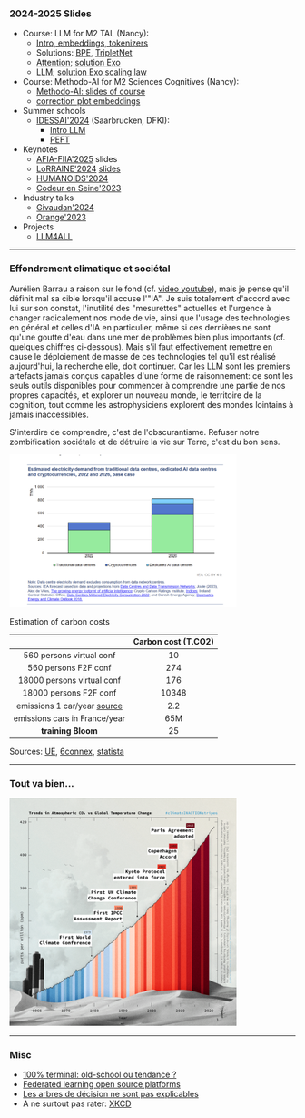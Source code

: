
### 2024-2025 Slides

- Course: LLM for M2 TAL (Nancy):
    - [Intro, embeddings, tokenizers](https://olki.loria.fr/cerisara/lexres/2024intro.html)
    - Solutions: [BPE](https://olki.loria.fr/cerisara/lexres/bpe.py), [TripletNet](https://olki.loria.fr/cerisara/lexres/triplet.py)
    - [Attention](https://olki.loria.fr/cerisara/lexres/2024att.html); [solution Exo](https://olki.loria.fr/cerisara/lexres/selfatt.py)
    - [LLM](https://olki.loria.fr/cerisara/lexres/2024llm.html); [solution Exo scaling law](https://olki.loria.fr/cerisara/lexres/scale.py)
- Course: Methodo-AI for M2 Sciences Cognitives (Nancy):
    - [Methodo-AI: slides of course](https://olki.loria.fr/cerisara/lexres/2024methodoIntro.html)
    - [correction plot embeddings](https://olki.loria.fr/cerisara/lexres/sbert.py)
- Summer schools
    - [IDESSAI'2024](https://idessai.eu/) (Saarbrucken, DFKI):
        - [Intro LLM](https://olki.loria.fr/cerisara/talks/2024llmintro.html)
        - [PEFT](https://olki.loria.fr/cerisara/talks/2024peft.html)
- Keynotes
    - [AFIA-FIIA'2025](https://afia.asso.fr/les-journees/fiia-2025/) slides
    - [LoRRAINE'2024](https://cran-simul.github.io/workshop-lorainne-2024) [slides](https://olki.loria.fr/cerisara/talks/sparse24.html)
    - [HUMANOIDS'2024](https://olki.loria.fr/cerisara/talks/2024humanoids.html)
    - [Codeur en Seine'2023](https://olki.loria.fr/cerisara/talks/2023cslides.html)
- Industry talks
    - [Givaudan'2024](https://olki.loria.fr/cerisara/synalp/2024slides24.html)
    - [Orange'2023](https://olki.loria.fr/cerisara/talks/2023orange.html)
- Projects
    - [LLM4ALL](https://olki.loria.fr/cerisara/mines/2023wp0.html)

-------------

### Effondrement climatique et sociétal

Aurélien Barrau a raison sur le fond (cf. [video youtube](https://www.youtube.com/watch?v=XNtucQbEEls)),
mais je pense qu'il définit mal sa cible lorsqu'il accuse l'"IA".
Je suis totalement d'accord avec lui sur son constat, l'inutilité des "mesurettes" actuelles et l'urgence à changer
radicalement nos mode de vie, ainsi que l'usage des technologies en général et celles d'IA en particulier, même si
ces dernières ne sont qu'une goutte d'eau dans une mer de problèmes bien plus importants (cf. quelques chiffres ci-dessous).
Mais s'il faut effectivement remettre en cause le déploiement de masse de ces technologies tel qu'il est réalisé aujourd'hui, la recherche elle, doit continuer.
Car les LLM sont les premiers artefacts jamais conçus capables d'une forme de raisonnement:
ce sont les seuls outils disponibles pour commencer à comprendre une partie de nos propres capacités, et explorer un
nouveau monde, le territoire de la cognition, tout comme les astrophysiciens explorent des mondes lointains à jamais
inaccessibles.

S'interdire de comprendre, c'est de l'obscurantisme.
Refuser notre zombification sociétale et de détruire la vie sur Terre, c'est du bon sens.


<img src="img/elec.png" width="400"/>

Estimation of carbon costs 

|   | Carbon cost (T.CO2) |
|:-:|:-------------------:|
| 560 persons virtual conf | 10 |
| 560 persons F2F conf | 274 |
| 18000 persons virtual conf | 176 |
| 18000 persons F2F conf | 10348 |
| emissions 1 car/year [source](https://www.hellocarbo.com/blog/calculer/empreinte-carbone-voiture/) | 2.2 |
| emissions cars in France/year | 65M |
| **training Bloom** | 25 |

Sources: [UE](https://www.europarl.europa.eu/topics/fr/article/20190313STO31218/emissions-de-co2-des-voitures-faits-et-chiffres-infographie),
[6connex](https://www.6connex.com/sustainability/),
[statista](https://fr.statista.com/statistiques/1422808/emissions-voiture-essence-diesel-france/)

-------------

### Tout va bien...

<img src="img/co2.png" width="400"/>

-------------

### Misc

- [100% terminal: old-school ou tendance ?](nogui.html)
- [Federated learning open source platforms](fedDL.html)
- [Les arbres de décision ne sont pas explicables](xai.html)
- A ne surtout pas rater: [XKCD](https://xkcd.com/)

